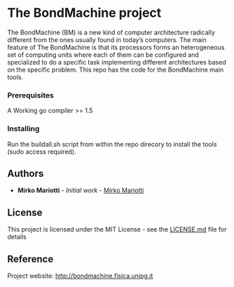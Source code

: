 # The BondMachine project


The BondMachine (BM) is a new kind of computer architecture radically different from the ones usually found in today’s computers.
The main feature of The BondMachine is that its processors forms an heterogeneous set of computing units where each of them can be configured and specialized to do a specific task implementing different architectures based on the specific problem.
This repo has the code for the BondMachine main tools. 

### Prerequisites

A Working go compiler >= 1.5

### Installing

Run the buildall.sh script from within the repo direcory to install the tools (sudo access required).

## Authors

* **Mirko Mariotti** - *Initial work* - [Mirko Mariotti](https://www.mirkomariotti.it)

## License

This project is licensed under the MIT License - see the [LICENSE.md](LICENSE.md) file for details

## Reference

Project website: http://bondmachine.fisica.unipg.it

